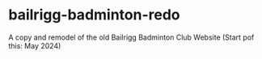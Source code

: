 # bailrigg-badminton-redo
A copy and remodel of the old Bailrigg Badminton Club Website (Start pof this: May 2024)
